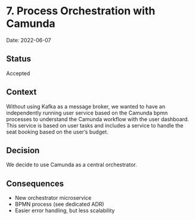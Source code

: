 # 7. Process Orchestration with Camunda 

Date: 2022-06-07

## Status

Accepted

## Context

Without using Kafka as a message broker, we wanted to have an independently running user service based on the Camunda bpmn processes to understand the Camunda workflow with the user dashboard. This service is based on user tasks and includes a service to handle the seat booking based on the user’s budget.

## Decision

We decide to use Camunda as a central orchestrator.

## Consequences
* New orchestrator microservice
* BPMN process (see dedicated ADR)
* Easier error handling, but less scalability
